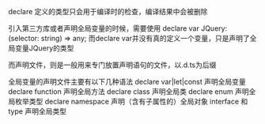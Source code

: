 declare 定义的类型只会用于编译时的检查，编译结果中会被删除

引入第三方库或者声明全局变量的时候，需要使用
declare var JQuery:(selector: string) => any;
而declare var并没有真的定义一个变量，只是声明了全局变量JQuery的类型

而声明文件，则是一般用来专门放置声明语句的文件，以.d.ts为后缀

全局变量的声明文件主要有以下几种语法
declare var|let|const 声明全局变量
declare function 声明全局方法
declare class 声明全局类
declare enum 声明全局枚举类型
declare namespace 声明（含有子属性的）全局对象
interface 和 type 声明全局类型

